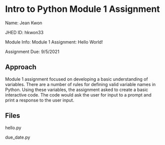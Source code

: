 # Intro to Python Module 1 Assignment

Name: Jean Kwon

JHED ID: hkwon33

Module Info: Module 1 Assignment: Hello World!

Assignment Due: 9/5/2021


## Approach
Module 1 assignment focused on developing a basic understanding of variables. There are a number of rules for defining valid variable names in Python. Using these variables, the assignment asked to create a basic interactive code. The code would ask the user for input to a prompt and print a response to the user input.

## Files
hello.py

due_date.py
